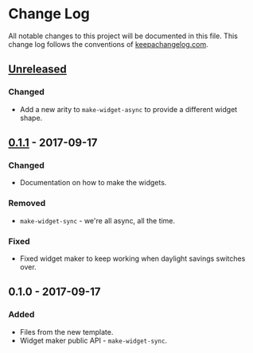 # Change Log
All notable changes to this project will be documented in this file. This change log follows the conventions of [keepachangelog.com](http://keepachangelog.com/).

## [Unreleased]
### Changed
- Add a new arity to `make-widget-async` to provide a different widget shape.

## [0.1.1] - 2017-09-17
### Changed
- Documentation on how to make the widgets.

### Removed
- `make-widget-sync` - we're all async, all the time.

### Fixed
- Fixed widget maker to keep working when daylight savings switches over.

## 0.1.0 - 2017-09-17
### Added
- Files from the new template.
- Widget maker public API - `make-widget-sync`.

[Unreleased]: https://github.com/your-name/mad-max/compare/0.1.1...HEAD
[0.1.1]: https://github.com/your-name/mad-max/compare/0.1.0...0.1.1

